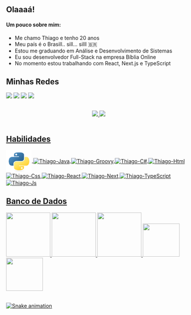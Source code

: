 
<div>
  <h2>Olaaaá!</h2>
  <h4>Um pouco sobre mim: </h4>
  
  - Me chamo Thiago e tenho 20 anos
  - Meu país é o Brasill.. sill... silll 🇧🇷
  - Estou me graduando em Análise e Desenvolvimento de Sistemas
  - Eu sou desenvolvedor Full-Stack na empresa Bíblia Online
  - No momento estou trabalhando com React, Next.js e TypeScript
</div>



<div>
  <h2>Minhas Redes</h2>
  <a href="https://github.com/ThiMonteiro" target="_blank"><img src="https://img.shields.io/badge/GitHub-100000?style=for-the-badge&logo=github&logoColor=white" target="_blank"></a>
  <a href="https://www.linkedin.com/in/thiago-monteiro-7286b2226" target="_blank"><img src="https://img.shields.io/badge/-LinkedIn-%230077B5?style=for-the-badge&logo=linkedin&logoColor=white" target="_blank"></a>
  <a href="https://instagram.com/thiagoomoonteiroo" target="_blank"><img src="https://img.shields.io/badge/-Instagram-%23E4405F?style=for-the-badge&logo=instagram&logoColor=white" target="_blank"></a>
  <a href = "mailto:thiago.gsenior@gmail.com"><img src="https://img.shields.io/badge/-Gmail-%23333?style=for-the-badge&logo=gmail&logoColor=white" target="_blank"></a>
  
</div>

##

<div align="center">
  <a href="https://github.com/ThiMonteiro">
  <img height="180em" src="https://github-readme-stats.vercel.app/api?username=ThiMonteiro&show_icons=true&theme=darcka&include_all_commits=true&count_private=true"/>
  <img height="180em" src="https://github-readme-stats.vercel.app/api/top-langs/?username=ThiMonteiro&layout=compact&langs_count=7&theme=darck"/>
  
</div>
  
  
<div style="display: inline_block"><br>
  <h2>Habilidades</h2>
  <img align="center" alt="Thiago-Python" height="60" width="70" src="https://raw.githubusercontent.com/devicons/devicon/master/icons/python/python-original.svg">
  <img align="center" alt="Thiago-Java" height="60" width="70" src="https://cdn.jsdelivr.net/gh/devicons/devicon/icons/java/java-original-wordmark.svg">
  <img align="center" alt="Thiago-Groovy" height="60" width="70" src="https://cdn.jsdelivr.net/gh/devicons/devicon/icons/groovy/groovy-original.svg">
  <img align="center" alt="Thiago-C#" height="60" width="70" src="https://cdn.jsdelivr.net/gh/devicons/devicon/icons/csharp/csharp-original.svg">
  <img align="center" alt="Thiago-Html" height="60" width="70" src="https://cdn.jsdelivr.net/gh/devicons/devicon/icons/html5/html5-original-wordmark.svg" />
  <img align="center" alt="Thiago-Css" height="60" width="70" src="https://cdn.jsdelivr.net/gh/devicons/devicon/icons/css3/css3-original-wordmark.svg" />
  <img align="center" alt="Thiago-React" height="60" width="70" src="https://cdn.jsdelivr.net/gh/devicons/devicon@latest/icons/react/react-original.svg" />
  <img align="center" alt="Thiago-Next" height="60" width="70" src="https://cdn.jsdelivr.net/gh/devicons/devicon@latest/icons/nextjs/nextjs-original.svg" />
  <img align="center" alt="Thiago-TypeScript" height="60" width="70" src="https://cdn.jsdelivr.net/gh/devicons/devicon@latest/icons/typescript/typescript-original.svg" />
  <img align="center" alt="Thiago-Js" height="60" width="70" src="https://cdn.jsdelivr.net/gh/devicons/devicon/icons/javascript/javascript-original.svg" />

</div>


<div>
  <h2>Banco de Dados</h2>
  
  <!--<img src="https://github.com/ThiMonteiro/ThiMonteiro/assets/96743366/d9b7c314-7f38-4cd7-95ce-0f11136b4124" height="120" width="120">-->
  <!--<img src="https://github.com/ThiMonteiro/ThiMonteiro/assets/96743366/607d2bb8-ac15-4714-b4a4-26892417f301" height="120" width="120">-->
  <img src="https://cdn.jsdelivr.net/gh/devicons/devicon@latest/icons/microsoftsqlserver/microsoftsqlserver-original-wordmark.svg" height="120" width="120">
  <img src="https://cdn.jsdelivr.net/gh/devicons/devicon@latest/icons/sqlalchemy/sqlalchemy-original-wordmark.svg" height="120" width="120">
  <img src="https://cdn.jsdelivr.net/gh/devicons/devicon@latest/icons/oracle/oracle-original.svg" height="120" width="120">
  <img src="https://cdn.jsdelivr.net/gh/devicons/devicon@latest/icons/sqlite/sqlite-original.svg" height="90" width="100">
  <img src="https://cdn.jsdelivr.net/gh/devicons/devicon@latest/icons/postgresql/postgresql-original.svg" height="90" width="100">
  
  
  
  
  
   
          

</div>

##
  
<div> 

  ![Snake animation](https://github.com/ThiMonteiro/ThiMonteiro/blob/output/github-contribution-grid-snake.svg)
 
</div>
